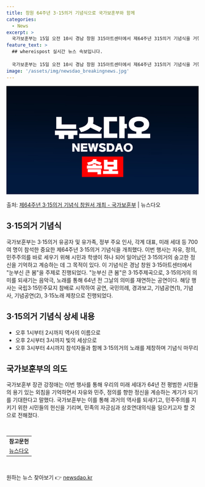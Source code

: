 ```yaml
---
title: 창원 64주년 3·15의거 기념식으로 국가보훈부와 함께
categories:
  - News
excerpt: >
  국가보훈부는 15일 오전 10시 경남 창원 315아트센터에서 제64주년 315의거 기념식을 거행해 자유정의민…
feature_text: >
  ## whereispost 실시간 뉴스 속보입니다.

  국가보훈부는 15일 오전 10시 경남 창원 315아트센터에서 제64주년 315의거 기념식을 거행해 자유정의민…
image: '/assets/img/newsdao_breakingnews.jpg'
---
```


![뉴스다오 속보](/assets/img/newsdao_breakingnews.jpg)

<p>출처: <a href="https://newsdao.kr/3356" rel="dofollow">제64주년 3·15의거 기념식 창원서 개최 - 국가보훈부</a> | 뉴스다오</p>

<h2 data-ke-size="size26">3·15의거 기념식</h2>
국가보훈부는 3·15의거 유공자 및 유가족, 정부 주요 인사, 각계 대표, 미래 세대 등 700여 명이 참석한 중요한 제64주년 3·15의거 기념식을 개최했다. 이번 행사는 자유, 정의, 민주주의를 바로 세우기 위해 시민과 학생이 하나 되어 일어났던 3·15의거의 숭고한 정신을 기억하고 계승하는 데 그 목적이 있다. 이 기념식은 경남 창원 3·15아트센터에서 "눈부신 큰 봄"을 주제로 진행되었다. "눈부신 큰 봄"은 3·15주제곡으로, 3·15의거의 의미를 되새기는 음악극, 노래를 통해 64년 전 그날의 의미를 재연하는 공연이다. 해당 행사는 국립3⋅15민주묘지 참배로 시작하여 공연, 국민의례, 경과보고, 기념공연(1), 기념사, 기념공연(2), 3·15노래 제창으로 진행되었다.

<h2 data-ke-size="size26">3·15의거 기념식 상세 내용</h2>
<ul>
  <li>오후 1시부터 2시까지 역사의 이름으로</li>
  <li>오후 2시부터 3시까지 빛의 세상으로</li>
  <li>오후 3시부터 4시까지 참석자들과 함께 3·15의거의 노래를 제창하며 기념식 마무리</li>
</ul>

<h2 data-ke-size="size26">국가보훈부의 의도</h2>
국가보훈부 장관 강정애는 이번 행사를 통해 우리의 미래 세대가 64년 전 평범한 시민들의 용기 있는 외침을 기억하면서 자유와 민주, 정의를 향한 정신을 계승하는 계기가 되기를 기대한다고 말했다. 국가보훈부는 이를 통해 과거의 역사를 되새기고, 민주주의를 지키기 위한 시민들의 헌신을 기리며, 민족의 자긍심과 상호연대의식을 일으키고자 할 것으로 전해졌다. 

<p data-ke-size="size16">&nbsp;</p>

<table>
  <tr>
    <td style="text-align: center; height: 17px;"><b>참고문헌</b></td>
  </tr>
  <tr>
    <td style="text-align: center; height: 17px;"><a href="https://newsdao.kr/3356">뉴스다오</a></td>
  </tr>
</table>

<p data-ke-size="size16">&nbsp;</p> 

원하는 뉴스 찾아보기 👉 <a href="https://newsdao.kr" rel="dofollow">newsdao.kr</a>


